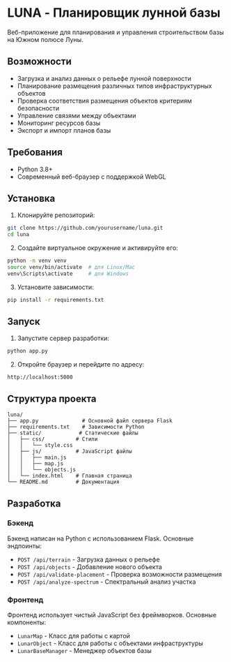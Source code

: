 # LUNA - Планировщик лунной базы

Веб-приложение для планирования и управления строительством базы на Южном полюсе Луны.

## Возможности

- Загрузка и анализ данных о рельефе лунной поверхности
- Планирование размещения различных типов инфраструктурных объектов
- Проверка соответствия размещения объектов критериям безопасности
- Управление связями между объектами
- Мониторинг ресурсов базы
- Экспорт и импорт планов базы

## Требования

- Python 3.8+
- Современный веб-браузер с поддержкой WebGL

## Установка

1. Клонируйте репозиторий:
```bash
git clone https://github.com/yourusername/luna.git
cd luna
```

2. Создайте виртуальное окружение и активируйте его:
```bash
python -m venv venv
source venv/bin/activate  # для Linux/Mac
venv\Scripts\activate     # для Windows
```

3. Установите зависимости:
```bash
pip install -r requirements.txt
```

## Запуск

1. Запустите сервер разработки:
```bash
python app.py
```

2. Откройте браузер и перейдите по адресу:
```
http://localhost:5000
```

## Структура проекта

```
luna/
├── app.py              # Основной файл сервера Flask
├── requirements.txt    # Зависимости Python
├── static/            # Статические файлы
│   ├── css/          # Стили
│   │   └── style.css
│   ├── js/           # JavaScript файлы
│   │   ├── main.js
│   │   ├── map.js
│   │   └── objects.js
│   └── index.html    # Главная страница
└── README.md         # Документация
```

## Разработка

### Бэкенд

Бэкенд написан на Python с использованием Flask. Основные эндпоинты:

- `POST /api/terrain` - Загрузка данных о рельефе
- `POST /api/objects` - Добавление нового объекта
- `POST /api/validate-placement` - Проверка возможности размещения
- `POST /api/analyze-spectrum` - Спектральный анализ участка

### Фронтенд

Фронтенд использует чистый JavaScript без фреймворков. Основные компоненты:

- `LunarMap` - Класс для работы с картой
- `LunarObject` - Класс для работы с объектами инфраструктуры
- `LunarBaseManager` - Менеджер объектов базы
